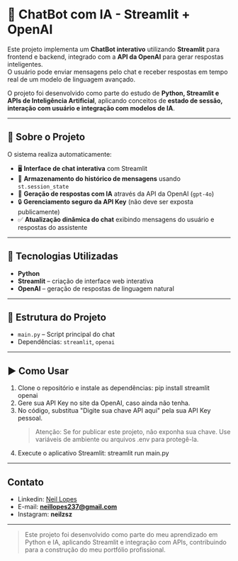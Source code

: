 # 🤖 ChatBot com IA - Streamlit + OpenAI

Este projeto implementa um **ChatBot interativo** utilizando **Streamlit** para frontend e backend, integrado com a **API da OpenAI** para gerar respostas inteligentes.  
O usuário pode enviar mensagens pelo chat e receber respostas em tempo real de um modelo de linguagem avançado.

O projeto foi desenvolvido como parte do estudo de **Python, Streamlit e APIs de Inteligência Artificial**, aplicando conceitos de **estado de sessão, interação com usuário e integração com modelos de IA**.

---

## 📌 Sobre o Projeto

O sistema realiza automaticamente:

- 🖥️ **Interface de chat interativa** com Streamlit  
- 💬 **Armazenamento do histórico de mensagens** usando `st.session_state`  
- 🤖 **Geração de respostas com IA** através da API da OpenAI (`gpt-4o`)  
- 🔒 **Gerenciamento seguro da API Key** (não deve ser exposta publicamente)  
- ✅ **Atualização dinâmica do chat** exibindo mensagens do usuário e respostas do assistente  

---

## 🚀 Tecnologias Utilizadas

- **Python**  
- **Streamlit** – criação de interface web interativa  
- **OpenAI** – geração de respostas de linguagem natural  

---

## 📂 Estrutura do Projeto

- `main.py` – Script principal do chat  
- Dependências: `streamlit`, `openai`  

---

## ▶️ Como Usar

1. Clone o repositório e instale as dependências: pip install streamlit openai
2. Gere sua API Key no site da OpenAI, caso ainda não tenha.
3. No código, substitua "Digite sua chave API aqui" pela sua API Key pessoal.
   > Atenção: Se for publicar este projeto, não exponha sua chave. Use variáveis de ambiente ou arquivos .env para protegê-la.
4. Execute o aplicativo Streamlit: streamlit run main.py

---

## Contato

- Linkedin: [Neil Lopes](https://www.linkedin.com/in/neil-lopes-4a33a5383)
- E-mail: **neillopes237@gmail.com**
- Instagram: **neilzsz**

---

> Este projeto foi desenvolvido como parte do meu aprendizado em Python e IA, aplicando Streamlit e integração com APIs, contribuindo para a construção do meu portfólio profissional.
